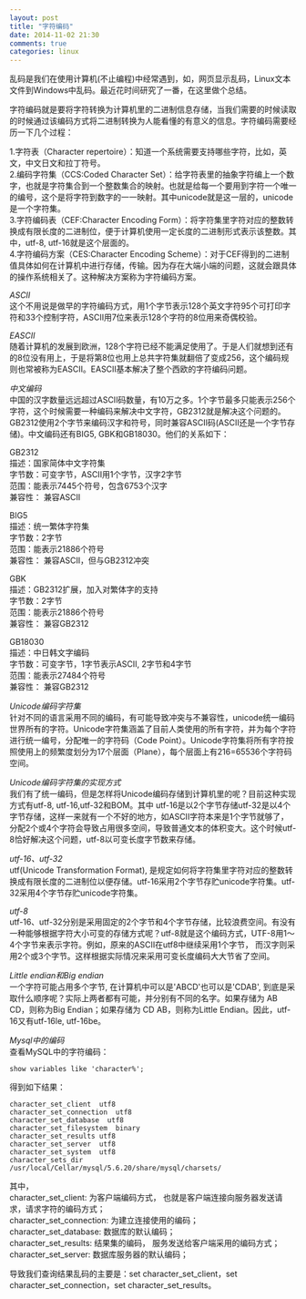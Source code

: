 ```yaml
---
layout: post
title: "字符编码"
date: 2014-11-02 21:30
comments: true
categories: linux
---
```


乱码是我们在使用计算机(不止编程)中经常遇到，如，网页显示乱码，Linux文本文件到Windows中乱码。最近花时间研究了一番，在这里做个总结。

字符编码就是要将字符转换为计算机里的二进制信息存储，当我们需要的时候读取的时候通过该编码方式将二进制转换为人能看懂的有意义的信息。字符编码需要经历一下几个过程：

1.字符表（Character repertoire）：知道一个系统需要支持哪些字符，比如，英文，中文日文和拉丁符号。     
2.编码字符集（CCS:Coded Character Set）：给字符表里的抽象字符编上一个数字，也就是字符集合到一个整数集合的映射。也就是给每一个要用到字符一个唯一的编号，这个是将字符到数字的一一映射。其中unicode就是这一层的，unicode是一个字符集。    
3.字符编码表（CEF:Character Encoding Form）：将字符集里字符对应的整数转换成有限长度的二进制位，便于计算机使用一定长度的二进制形式表示该整数。其中，utf-8, utf-16就是这个层面的。    
4.字符编码方案（CES:Character Encoding Scheme）：对于CEF得到的二进制值具体如何在计算机中进行存储，传输。因为存在大端小端的问题，这就会跟具体的操作系统相关了。这种解决方案称为字符编码方案。   


*ASCII*    
这个不用说是做早的字符编码方式，用1个字节表示128个英文字符95个可打印字符和33个控制字符，ASCII用7位来表示128个字符的8位用来奇偶校验。

*EASCII*    
随着计算机的发展到欧洲，128个字符已经不能满足使用了。于是人们就想到还有的8位没有用上，于是将第8位也用上总共字符集就翻倍了变成256，这个编码规则也常被称为EASCII。EASCII基本解决了整个西欧的字符编码问题。

*中文编码*    
中国的汉字数量远远超过ASCII码数量，有10万之多。1个字节最多只能表示256个字符，这个时候需要一种编码来解决中文字符，GB2312就是解决这个问题的。GB2312使用2个字节来编码汉字和符号，同时兼容ASCII码(ASCII还是一个字节存储)。中文编码还有BIG5, GBK和GB18030。他们的关系如下：

GB2312   
描述：国家简体中文字符集   
字节数：可变字节，ASCII用1个字节，汉字2字节   
范围：能表示7445个符号，包含6753个汉字   
兼容性： 兼容ASCII   

BIG5   
描述：统一繁体字符集   
字节数：2字节   
范围：能表示21886个符号   
兼容性： 兼容ASCII，但与GB2312冲突   

GBK   
描述：GB2312扩展，加入对繁体字的支持   
字节数：2字节   
范围：能表示21886个符号   
兼容性： 兼容GB2312   

GB18030   
描述：中日韩文字编码   
字节数：可变字节，1字节表示ASCII, 2字节和4字节   
范围：能表示27484个符号   
兼容性： 兼容GB2312   

*Unicode编码字符集*   
针对不同的语言采用不同的编码，有可能导致冲突与不兼容性，unicode统一编码世界所有的字符。Unicode字符集涵盖了目前人类使用的所有字符，并为每个字符进行统一编号，分配唯一的字符码（Code Point）。Unicode字符集将所有字符按照使用上的频繁度划分为17个层面（Plane），每个层面上有216=65536个字符码空间。

*Unicode编码字符集的实现方式*    
我们有了统一编码，但是怎样将Unicode编码存储到计算机里的呢？目前这种实现方式有utf-8, utf-16,utf-32和BOM。其中 utf-16是以2个字节存储utf-32是以4个字节存储，这样一来就有一个不好的地方，如ASCII字符本来是1个字节就够了，分配2个或4个字符会导致占用很多空间，导致普通文本的体积变大。这个时候utf-8恰好解决这个问题，utf-8以可变长度字节数来存储。

*utf-16、utf-32*   
utf(Unicode Transformation Format), 是规定如何将字符集里字符对应的整数转换成有限长度的二进制位以便存储。utf-16采用2个字节存贮unicode字符集。utf-32采用4个字节存贮unicode字符集。

*utf-8*   
utf-16、utf-32分别是采用固定的2个字节和4个字节存储，比较浪费空间。有没有一种能够根据字符大小可变的存储方式呢？utf-8就是这个编码方式，UTF-8用1～4个字节来表示字符。例如，原来的ASCII在utf8中继续采用1个字节， 而汉字则采用2个或3个字节。这样根据实际情况来采用可变长度编码大大节省了空间。

*Little endian和Big endian*   
一个字符可能占用多个字节, 在计算机中可以是'ABCD'也可以是'CDAB', 到底是采取什么顺序呢？实际上两者都有可能，并分别有不同的名字。如果存储为 AB CD，则称为Big Endian；如果存储为 CD AB，则称为Little Endian。因此，utf-16又有utf-16le, utf-16be。

*Mysql中的编码*   
查看MySQL中的字符编码：

```
show variables like 'character%';
```

得到如下结果：

```
character_set_client  utf8
character_set_connection  utf8
character_set_database  utf8
character_set_filesystem  binary
character_set_results utf8
character_set_server  utf8
character_set_system  utf8
character_sets_dir  /usr/local/Cellar/mysql/5.6.20/share/mysql/charsets/
```

其中，   
character_set_client: 为客户端编码方式， 也就是客户端连接向服务器发送请求，请求字符的编码方式；   
character_set_connection: 为建立连接使用的编码；   
character_set_database: 数据库的默认编码；   
character_set_results: 结果集的编码， 服务发送给客户端采用的编码方式；   
character_set_server: 数据库服务器的默认编码；  

导致我们查询结果乱码的主要是：set character_set_client，set character_set_connection，set character_set_results。


